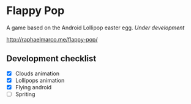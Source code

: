 # Flappy Pop
A game based on the Android Lollipop easter egg. *Under development*

http://raphaelmarco.me/flappy-pop/

## Development checklist
- [x] Clouds animation
- [x] Lollipops animation
- [x] Flying android
- [ ] Spriting